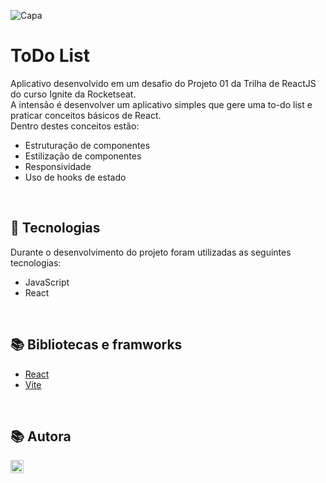 ![Capa](https://user-images.githubusercontent.com/62303172/227737666-0239ee5e-f64f-4739-8c12-07d14e41c99c.png)

# ToDo List
Aplicativo desenvolvido em um desafio do Projeto 01 da Trilha de ReactJS do curso Ignite da Rocketseat. <br>
A intensão é desenvolver um aplicativo simples que gere uma to-do list e praticar conceitos básicos de React. <br>
Dentro destes conceitos estão:
* Estruturação de componentes
* Estilização de componentes
* Responsividade
* Uso de hooks de estado

<br>

## 🚀 Tecnologias
Durante o desenvolvimento do projeto foram utilizadas as seguintes tecnologias:
* JavaScript
* React

<br>

## 📚 Bibliotecas e framworks
* [React](https://pt-br.reactjs.org/)
* [Vite](https://vitejs.dev/)





<br>

## 📚 Autora
<a href="https://www.linkedin.com/in/dayanesallet/" target="_blank"><img align="left" src="https://raw.githubusercontent.com/yushi1007/yushi1007/main/images/linkedin.svg" alt="" width="21px"/></a>
